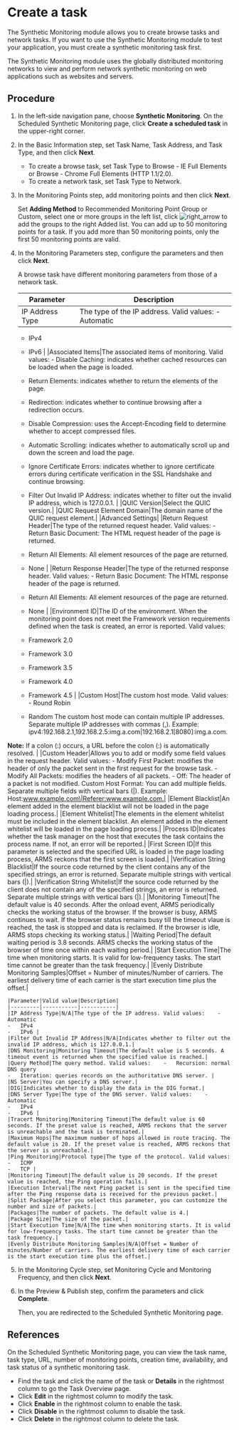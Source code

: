 # Create a task

The Synthetic Monitoring module allows you to create browse tasks and network tasks. If you want to use the Synthetic Monitoring module to test your application, you must create a synthetic monitoring task first.

The Synthetic Monitoring module uses the globally distributed monitoring networks to view and perform network synthetic monitoring on web applications such as websites and servers.

## Procedure

1.  In the left-side navigation pane, choose **Synthetic Monitoring**. On the Scheduled Synthetic Monitoring page, click **Create a scheduled task** in the upper-right corner.

2.  In the Basic Information step, set Task Name, Task Address, and Task Type, and then click **Next**.

    -   To create a browse task, set Task Type to Browse - IE Full Elements or Browse - Chrome Full Elements \(HTTP 1.1/2.0\).
    -   To create a network task, set Task Type to Network.
3.  In the Monitoring Points step, add monitoring points and then click **Next**.

    Set **Adding Method** to Recommended Monitoring Point Group or Custom, select one or more groups in the left list, click ![right_arrow](../images/p179404.png) to add the groups to the right Added list. You can add up to 50 monitoring points for a task. If you add more than 50 monitoring points, only the first 50 monitoring points are valid.

4.  In the Monitoring Parameters step, configure the parameters and then click **Next**.

    A browse task have different monitoring parameters from those of a network task.

    |Parameter|Description|
    |---------|-----------|
    |IP Address Type|The type of the IP address. Valid values:    -   Automatic
    -   IPv4
    -   IPv6 |
    |Associated Items|The associated items of monitoring. Valid values:    -   Disable Caching: indicates whether cached resources can be loaded when the page is loaded.
    -   Return Elements: indicates whether to return the elements of the page.
    -   Redirection: indicates whether to continue browsing after a redirection occurs.
    -   Disable Compression: uses the Accept-Encoding field to determine whether to accept compressed files.
    -   Automatic Scrolling: indicates whether to automatically scroll up and down the screen and load the page.
    -   Ignore Certificate Errors: indicates whether to ignore certificate errors during certificate verification in the SSL Handshake and continue browsing.
    -   Filter Out Invalid IP Address: indicates whether to filter out the invalid IP address, which is 127.0.0.1. |
    |QUIC Version|Select the QUIC version.|
    |QUIC Request Element Domain|The domain name of the QUIC request element.|
    |Advanced Settings|
    |Return Request Header|The type of the returned request header. Valid values:    -   Return Basic Document: The HTML request header of the page is returned.
    -   Return All Elements: All element resources of the page are returned.
    -   None |
    |Return Response Header|The type of the returned response header. Valid values:    -   Return Basic Document: The HTML response header of the page is returned.
    -   Return All Elements: All element resources of the page are returned.
    -   None |
    |Environment ID|The ID of the environment. When the monitoring point does not meet the Framework version requirements defined when the task is created, an error is reported. Valid values:

    -   Framework 2.0
    -   Framework 3.0
    -   Framework 3.5
    -   Framework 4.0
    -   Framework 4.5 |
    |Custom Host|The custom host mode. Valid values:    -   Round Robin
    -   Random
The custom host mode can contain multiple IP addresses. Separate multiple IP addresses with commas \(,\). Example: ipv4:192.168.2.1,192.168.2.5:img.a.com\|192.168.2.1\[8080\]:img.a.com.

**Note:** If a colon \(:\) occurs, a URL before the colon \(:\) is automatically resolved. |
    |Custom Header|Allows you to add or modify some field values in the request header. Valid values:    -   Modify First Packet: modifies the header of only the packet sent in the first request for the browse task.
    -   Modify All Packets: modifies the headers of all packets.
    -   Off: The header of a packet is not modified.
Custom Host Format: You can add multiple fields. Separate multiple fields with vertical bars \(\|\). Example: Host:www.example.com\|Referer:www.example.com.|
    |Element Blacklist|An element added in the element blacklist will not be loaded in the page loading process.|
    |Element Whitelist|The elements in the element whitelist must be included in the element blacklist. An element added in the element whitelist will be loaded in the page loading process.|
    |Process ID|Indicates whether the task manager on the host that executes the task contains the process name. If not, an error will be reported.|
    |First Screen ID|If this parameter is selected and the specified URL is loaded in the page loading process, ARMS reckons that the first screen is loaded.|
    |Verification String Blacklist|If the source code returned by the client contains any of the specified strings, an error is returned. Separate multiple strings with vertical bars \(\|\).|
    |Verification String Whitelist|If the source code returned by the client does not contain any of the specified strings, an error is returned. Separate multiple strings with vertical bars \(\|\).|
    |Monitoring Timeout|The default value is 40 seconds. After the onload event, ARMS periodically checks the working status of the browser. If the browser is busy, ARMS continues to wait. If the browser status remains busy till the timeout vlaue is reached, the task is stopped and data is reclaimed. If the browser is idle, ARMS stops checking its working status.|
    |Waiting Period|The default waiting period is 3.8 seconds. ARMS checks the working status of the browser of time once within each waiting period.|
    |Start Execution Time|The time when monitoring starts. It is valid for low-frequency tasks. The start time cannot be greater than the task frequency.|
    |Evenly Distribute Monitoring Samples|Offset = Number of minutes/Number of carriers. The earliest delivery time of each carrier is the start execution time plus the offset.|

    |Parameter|Valid value|Description|
    |---------|-----------|-----------|
    |IP Address Type|N/A|The type of the IP address. Valid values:    -   Automatic
    -   IPv4
    -   IPv6 |
    |Filter Out Invalid IP Address|N/A|Indicates whether to filter out the invalid IP address, which is 127.0.0.1.|
    |DNS Monitoring|Monitoring Timeout|The default value is 5 seconds. A timeout event is returned when the specified value is reached.|
    |Query Method|The query method. Valid values:    -   Recursion: normal DNS query
    -   Iteration: queries records on the authoritative DNS server. |
    |NS Server|You can specify a DNS server.|
    |DIG|Indicates whether to display the data in the DIG format.|
    |DNS Server Type|The type of the DNS server. Valid values:    -   Automatic
    -   IPv4
    -   IPv6 |
    |Tracert Monitoring|Monitoring Timeout|The default value is 60 seconds. If the preset value is reached, ARMS reckons that the server is unreachable and the task is terminated.|
    |Maximum Hops|The maximum number of hops allowed in route tracing. The default value is 20. If the preset value is reached, ARMS reckons that the server is unreachable.|
    |Ping Monitoring|Protocol type|The type of the protocol. Valid values:    -   ICMP
    -   TCP |
    |Monitoring Timeout|The default value is 20 seconds. If the preset value is reached, the Ping operation fails.|
    |Execution Interval|The next Ping packet is sent in the specified time after the Ping response data is received for the previous packet.|
    |Split Package|After you select this parameter, you can customize the number and size of packets.|
    |Packages|The number of packets. The default value is 4.|
    |Package Size|The size of the packet.|
    |Start Execution Time|N/A|The time when monitoring starts. It is valid for low-frequency tasks. The start time cannot be greater than the task frequency.|
    |Evenly Distribute Monitoring Samples|N/A|Offset = Number of minutes/Number of carriers. The earliest delivery time of each carrier is the start execution time plus the offset.|

5.  In the Monitoring Cycle step, set Monitoring Cycle and Monitoring Frequency, and then click **Next**.

6.  In the Preview & Publish step, confirm the parameters and click **Complete**.

    Then, you are redirected to the Scheduled Synthetic Monitoring page.


## References

On the Scheduled Synthetic Monitoring page, you can view the task name, task type, URL, number of monitoring points, creation time, availability, and task status of a synthetic monitoring task.

-   Find the task and click the name of the task or **Details** in the rightmost column to go the Task Overview page.
-   Click **Edit** in the rightmost column to modify the task.
-   Click **Enable** in the rightmost column to enable the task.
-   Click **Disable** in the rightmost column to disable the task.
-   Click **Delete** in the rightmost column to delete the task.


